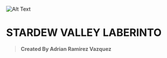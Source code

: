 ![Alt Text](https://media.giphy.com/media/7AoE64e3IgKwE/giphy.gif)
# STARDEW VALLEY LABERINTO
> **Created By Adrian Ramirez Vazquez**
